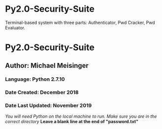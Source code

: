 # Py2.0-Security-Suite
Terminal-based system with three parts: Authenticator, Pwd Cracker, Pwd Evaluator.


# Py2.0-Security-Suite
## Author: Michael Meisinger
### Language: Python 2.7.10
### Date Created: December 2018
### Date Last Updated: November 2019

*You will need Python on the local machine to run.*
*Make sure you are in the correct directory*
**Leave a blank line at the end of "password.txt"**
